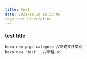 ```yaml
---
title: test
date: 2021-11-10 16:33:06
tags:test discription
---
```


### test title

```
hexo new page categore //新建文件类别
hexo new 'test'  //新建.md
```

